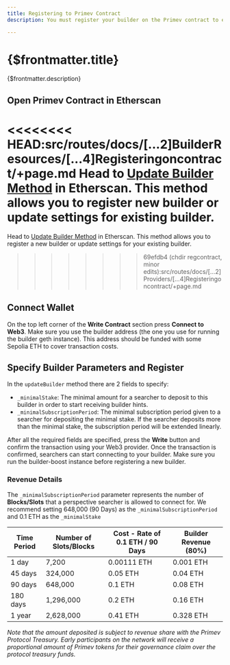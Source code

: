```yaml
---
title: Registering to Primev Contract
description: You must register your builder on the Primev contract to enable authorized connections and generate revenue from providing execution data.

---
```


# {$frontmatter.title}

{$frontmatter.description}

## Open Primev Contract in Etherscan

<<<<<<<< HEAD:src/routes/docs/[...2]BuilderResources/[...4]Registeringoncontract/+page.md
Head to [Update Builder Method](https://sepolia.etherscan.io/address/0x6219a236EFFa91567d5ba4a0A5134297a35b0b2A#writeContract#F4) in Etherscan. This method allows you to register new builder or update settings for existing builder.
========
Head to [Update Builder Method](https://sepolia.etherscan.io/address/0x6e100446995f4456773Cd3e96FA201266c44d4B8#writeContract#F4) in Etherscan. This method allows you to register a new builder or update settings for your existing builder.
>>>>>>>> 69efdb4 (chdir regcontract, minor edits):src/routes/docs/[...2]Providers/[...4]Registeringoncontract/+page.md

## Connect Wallet

On the top left corner of the **Write Contract** section press **Connect to Web3**. Make sure you use the builder address (the one you use for running the builder geth instance). This address should be funded with some Sepolia ETH to cover transaction costs.

## Specify Builder Parameters and Register

In the `updateBuilder` method there are 2 fields to specify:

- `_minimalStake`: The minimal amount for a searcher to deposit to this builder in order to start receiving builder hints.
- `_minimalSubscriptionPeriod`: The minimal subscription period given to a searcher for depositing the minimal stake. If the searcher deposits more than the minimal stake, the subscription period will be extended linearly.

After all the required fields are specified, press the **Write** button and confirm the transaction using your Web3 provider. Once the transaction is confirmed, searchers can start connecting to your builder. Make sure you run the builder-boost instance before registering a new builder.

### Revenue Details

The `_minimalSubscriptionPeriod` parameter represents the number of **Blocks/Slots** that a perspective searcher is allowed to connect for. We recommend setting 648,000 (90 Days) as the `_minimalSubscriptionPeriod` and 0.1 ETH as the `_minimalStake`
    
    
| Time Period | Number of Slots/Blocks | Cost - Rate of 0.1 ETH  / 90 Days | Builder Revenue (80%)  |
| --- | --- | --- | --- |
| 1 day | 7,200 | 0.00111 ETH | 0.001 ETH |
| 45 days | 324,000 | 0.05 ETH | 0.04 ETH |
| 90 days | 648,000 | 0.1 ETH | 0.08 ETH |
| 180 days | 1,296,000 | 0.2 ETH | 0.16 ETH |
| 1 year | 2,628,000 | 0.41 ETH | 0.328 ETH |

*Note that the amount deposited is subject to revenue share with the Primev Protocol Treasury. Early participants on the network will receive a proportional amount of Primev tokens for their governance claim over the protocol treasury funds.*

